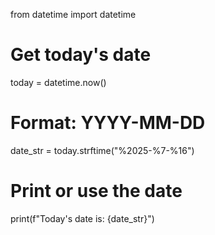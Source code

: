 from datetime import datetime

# Get today's date
today = datetime.now()

# Format: YYYY-MM-DD
date_str = today.strftime("%2025-%7-%16")

# Print or use the date
print(f"Today's date is: {date_str}")

